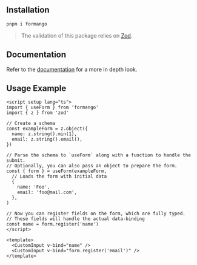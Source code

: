 
## Installation


```bash
pnpm i formango
```

> The validation of this package relies on [Zod](https://zod.dev/).

## Documentation

Refer to the [documentation](https://wouterlms.github.io/forms/) for a more in depth look.
## Usage Example

```vue
<script setup lang="ts">
import { useForm } from 'formango'
import { z } from 'zod'

// Create a schema
const exampleForm = z.object({
  name: z.string().min(1),
  email: z.string().email(),
})

// Parse the schema to `useForm` along with a function to handle the submit.
// Optionally, you can also pass an object to prepare the form.
const { form } = useForm(exampleForm,
  // Loads the form with initial data
  {
    name: 'Foo',
    email: 'foo@mail.com',
  },
)

// Now you can register fields on the form, which are fully typed.
// These fields will handle the actual data-binding
const name = form.register('name')
</script>

<template>
  <CustomInput v-bind="name" />
  <CustomInput v-bind="form.register('email')" />
</template>
```

